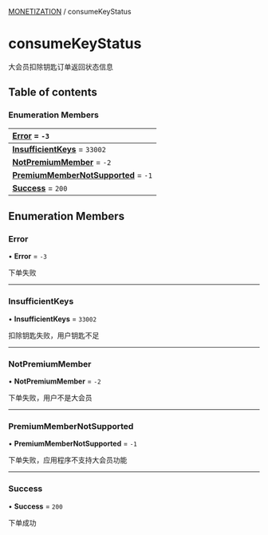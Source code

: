 [MONETIZATION](../groups/Core.MONETIZATION.md) / consumeKeyStatus

# consumeKeyStatus <Badge type="tip" text="Enumeration" /> <Score text="consumeKeyStatus" />

<span class="content-big">

大会员扣除钥匙订单返回状态信息

</span>

## Table of contents

### Enumeration Members <Score text="Enumeration" /> 
| **[Error](mw.consumeKeyStatus.md#error)** = ``-3``  |
| :----- |
| **[InsufficientKeys](mw.consumeKeyStatus.md#insufficientkeys)** = ``33002`` |
| **[NotPremiumMember](mw.consumeKeyStatus.md#notpremiummember)** = ``-2`` |
| **[PremiumMemberNotSupported](mw.consumeKeyStatus.md#premiummembernotsupported)** = ``-1`` |
| **[Success](mw.consumeKeyStatus.md#success)** = ``200`` |

## Enumeration Members

### Error <Score text="Error" /> 

• **Error** = ``-3``

下单失败

___

### InsufficientKeys <Score text="InsufficientKeys" /> 

• **InsufficientKeys** = ``33002``

扣除钥匙失败，用户钥匙不足

___

### NotPremiumMember <Score text="NotPremiumMember" /> 

• **NotPremiumMember** = ``-2``

下单失败，用户不是大会员

___

### PremiumMemberNotSupported <Score text="PremiumMemberNotSupported" /> 

• **PremiumMemberNotSupported** = ``-1``

下单失败，应用程序不支持大会员功能

___

### Success <Score text="Success" /> 

• **Success** = ``200``

下单成功

